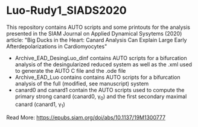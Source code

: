 # Luo-Rudy1_SIADS2020
This repository contains AUTO scripts and some printouts for the analysis presented in the SIAM Journal on Applied Dynamical Sysytems (2020) article:
"Big Ducks in the Heart: Canard Analysis Can Explain Large Early Afterdepolarizations in Cardiomyocytes"

- Archive_EAD_DesingLuo_dinf contains AUTO scripts for a bifurcation analysis of the desingularized reduced system as well as the .xml used to generate the AUTO C file and the .ode file
- Archive_EAD_Luo contains contains AUTO scripts for a bifurcation analysis of the full (modified, see manuscript) system
- canard0 and canard1 contain the AUTO scripts used to compute the primary strong canard (canard0, &gamma;<sub>0</sub>) and the first secondary maximal canard (canard1, &gamma;<sub>1</sub>)

Read More: https://epubs.siam.org/doi/abs/10.1137/19M1300777
